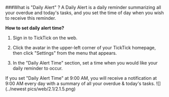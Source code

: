 ###What is "Daily Alert" ?
A Daily Alert is a daily reminder summarizing all your overdue and today's tasks, and you set the time of day when you wish to receive this reminder.


**How to set daily alert time?**

1. Sign in to TickTick on the web.

2. Click the avatar in the upper-left corner of your TickTick homepage, then click "Settings" from the menu that appears. 

3. In the "Daily Alert Time" section, set a time when you would like your daily reminder to occur.



If you set "Daily Alert Time" at 9:00 AM, you will receive a notification at 9:00 AM every day with a summary of all your overdue & today's tasks.
![](../newest pics/web/2.1/2.1.5.png)
